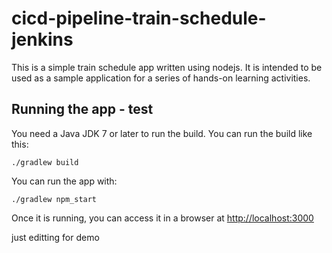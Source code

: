 # cicd-pipeline-train-schedule-jenkins

This is a simple train schedule app written using nodejs. It is intended to be used as a sample application for a series of hands-on learning activities.

## Running the app - test

You need a Java JDK 7 or later to run the build. You can run the build like this:

    ./gradlew build

You can run the app with:

    ./gradlew npm_start

Once it is running, you can access it in a browser at [http://localhost:3000](http://localhost:3000)

just editting for demo
